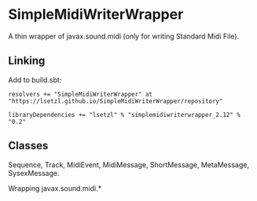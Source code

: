 # SimpleMidiWriterWrapper
A thin wrapper of javax.sound.midi (only for writing Standard Midi File).

## Linking
Add to build.sbt:
```
resolvers += "SimpleMidiWriterWrapper" at "https://lsetzl.github.io/SimpleMidiWriterWrapper/repository"

libraryDependencies += "lsetzl" % "simplemidiwriterwrapper_2.12" % "0.2"
```

## Classes

Sequence, Track, MidiEvent, MidiMessage, ShortMessage, MetaMessage, SysexMessage.

Wrapping javax.sound.midi.*
